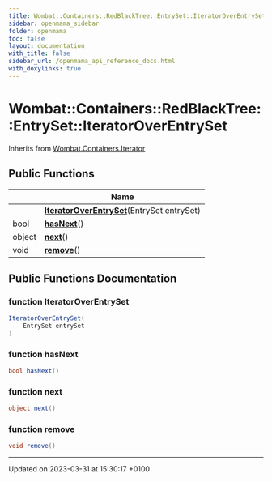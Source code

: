 ```yaml
---
title: Wombat::Containers::RedBlackTree::EntrySet::IteratorOverEntrySet
sidebar: openmama_sidebar
folder: openmama
toc: false
layout: documentation
with_title: false
sidebar_url: /openmama_api_reference_docs.html
with_doxylinks: true
---
```


# Wombat::Containers::RedBlackTree::EntrySet::IteratorOverEntrySet





Inherits from [Wombat.Containers.Iterator](interfaceWombat_1_1Containers_1_1Iterator.html)

## Public Functions

|                | Name           |
| -------------- | -------------- |
| | **[IteratorOverEntrySet](classWombat_1_1Containers_1_1RedBlackTree_1_1EntrySet_1_1IteratorOverEntrySet.html#function-iteratoroverentryset)**(EntrySet entrySet) |
| bool | **[hasNext](classWombat_1_1Containers_1_1RedBlackTree_1_1EntrySet_1_1IteratorOverEntrySet.html#function-hasnext)**() |
| object | **[next](classWombat_1_1Containers_1_1RedBlackTree_1_1EntrySet_1_1IteratorOverEntrySet.html#function-next)**() |
| void | **[remove](classWombat_1_1Containers_1_1RedBlackTree_1_1EntrySet_1_1IteratorOverEntrySet.html#function-remove)**() |

## Public Functions Documentation

### function IteratorOverEntrySet

```csharp
IteratorOverEntrySet(
    EntrySet entrySet
)
```


### function hasNext

```csharp
bool hasNext()
```


### function next

```csharp
object next()
```


### function remove

```csharp
void remove()
```


-------------------------------

Updated on 2023-03-31 at 15:30:17 +0100